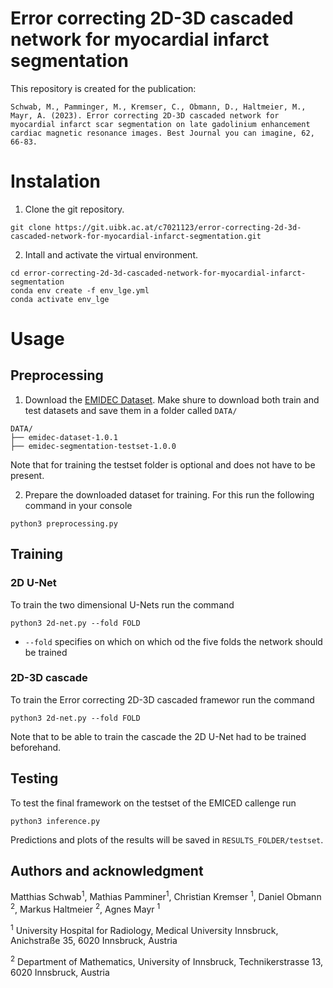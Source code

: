 # Error correcting 2D-3D cascaded network for myocardial infarct segmentation



This repository is created for the publication:

```
Schwab, M., Pamminger, M., Kremser, C., Obmann, D., Haltmeier, M., Mayr, A. (2023). Error correcting 2D-3D cascaded network for myocardial infarct scar segmentation on late gadolinium enhancement cardiac magnetic resonance images. Best Journal you can imagine, 62, 66-83.
```


# Instalation

1. Clone the git repository. 
```
git clone https://git.uibk.ac.at/c7021123/error-correcting-2d-3d-cascaded-network-for-myocardial-infarct-segmentation.git
``` 

2. Intall and activate the virtual environment.
```
cd error-correcting-2d-3d-cascaded-network-for-myocardial-infarct-segmentation
conda env create -f env_lge.yml
conda activate env_lge
``` 

# Usage

## Preprocessing
1. Download the [EMIDEC Dataset](https://emidec.com/dataset#download). Make shure to download both train and test datasets and save them in a folder called `DATA/` 
``` 
DATA/
├── emidec-dataset-1.0.1 
├── emidec-segmentation-testset-1.0.0
```
Note that for training the testset folder is optional and does not have to be present.

2. Prepare the downloaded dataset for training. For this run the following command in your console
```
python3 preprocessing.py 
``` 


## Training

### 2D U-Net

To train the two dimensional U-Nets run the command
```
python3 2d-net.py --fold FOLD 
``` 
- `--fold` specifies on which on which od the five folds the network should be trained 

### 2D-3D cascade

To train the Error correcting 2D-3D cascaded framewor run the command
```
python3 2d-net.py --fold FOLD 
``` 
Note that to be able to train the cascade the 2D U-Net had to be trained beforehand. 

## Testing

To test the final framework on the testset of the EMICED callenge run 
```
python3 inference.py 

``` 
Predictions and plots of the results will be saved in `RESULTS_FOLDER/testset`.


## Authors and acknowledgment
Matthias Schwab<sup>1</sup>, Mathias Pamminer<sup>1</sup>, Christian Kremser <sup>1</sup>, Daniel Obmann <sup>2</sup>, Markus Haltmeier <sup>2</sup>, Agnes Mayr <sup>1</sup>

<sup>1</sup> University Hospital for Radiology, Medical University Innsbruck, Anichstraße 35, 6020 Innsbruck, Austria 

<sup>2</sup> Department of Mathematics, University of Innsbruck, Technikerstrasse 13, 6020 Innsbruck, Austria



